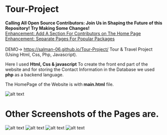 # Tour-Project
<b>Calling All Open Source Contributors: Join Us in Shaping the Future of this Repository! Try Making Some Changes!</b> <br>
[Enhancement: Add A Section For Contributors on The Home Page ](https://github.com/salman-06"/Tour-Project/issues/10) <br>
[Enhancement: Separate Pages For Popular Packages ](https://github.com/salman-06"/Tour-Project/issues/9) <br><br>
DEMO-> https://salman-06.github.io/Tour-Project/
Tour &amp; Travel Project (Using Html, Css, Php, Javascript).

Here I used <b>Html, Css & javascript</b> To create the front end part of the website and for storing the Contact Information in the Database we used <b>php</b> as a backend language.

The HomePage of the Website is with<b> main.html</b> file.

![alt text](https://github.com/salman-06")

<h1><b>Other Screenshots of the Pages are.</b></h1>

![alt text](https://github.com/salman-06"/Tour-Project/blob/main/screenshot/adventure.PNG?raw=true)
![alt text](https://github.com/salman-06"/Tour-Project/blob/main/screenshot/package1.PNG?raw=true)
![alt text](https://github.com/salman-06"/Tour-Project/blob/main/screenshot/contact.PNG?raw=true)
![alt text](https://github.com/salman-06"/Tour-Project/blob/main/screenshot/database_contact.PNG?raw=true)
